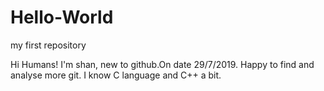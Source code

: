 # Hello-World
my first repository

Hi Humans!
      I'm shan, new to github.On date 29/7/2019.
      Happy to find and analyse more git.
      I know C language and C++ a bit.
      
